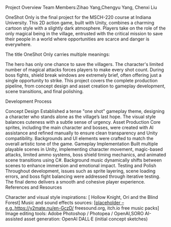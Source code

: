 Project Overview
Team Members:Zihao Yang,Chengyu Yang, Chenxi Liu


OneShot Only is the final project for the MSCH-220 course at Indiana University.
This 2D action game, built with Unity, combines a charming cartoon style with a slightly dark atmosphere. Players take on the role of the only magical being in the village, entrusted with the critical mission to save their people in a world where opportunities are scarce and danger is everywhere.

The title OneShot Only carries multiple meanings:

The hero has only one chance to save the villagers.
The character's limited number of magical attacks forces players to make every shot count.
During boss fights, shield break windows are extremely brief, often offering just a single opportunity to strike.
This project covers the complete production pipeline, from concept design and asset creation to gameplay development, scene transitions, and final polishing.

Development Process

Concept Design
Established a tense "one shot" gameplay theme, designing a character who stands alone as the village’s last hope. The visual style balances cuteness with a subtle sense of urgency.
Asset Production
Core sprites, including the main character and bosses, were created with AI assistance and refined manually to ensure clean transparency and Unity compatibility.
Backgrounds and UI elements were crafted to match the overall artistic tone of the game.
Gameplay Implementation
Built multiple playable scenes in Unity, implementing character movement, magic-based attacks, limited ammo systems, boss shield timing mechanics, and animated scene transitions using C#.
Background music dynamically shifts between scenes to enhance immersion and emotional impact.
Testing and Polish
Throughout development, issues such as sprite layering, scene loading errors, and boss fight balancing were addressed through iterative testing.
The final demo delivers a smooth and cohesive player experience.
References and Resources

Character and visual style inspirations: [ Hollow Knight, Ori and the Blind Forest]
Music and sound effects sources: [[placeholder – e.g.](https://www.youtube.com/watch?v=QlzQ4DfHqxo),https://y2mate.nu/en-GczD/ freesound.org, itch.io free music packs]
Image editing tools: Adobe Photoshop / Photopea / OpenAI,SORO
AI-assisted asset generation: OpenAI DALL·E (initial concept sketches)
